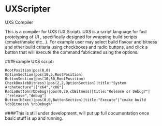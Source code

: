 # UXScripter
UXS Compiler

This is a compiler for UXS (UX Script).
UXS is a script language for fast prototyping of UI , specifically designed for wrapping build scripts (cmake/nmake etc...).
For example user may select build flavour and bitness and other build criteria using checkboxes and radio buttons, and click a button that will execute the command fabricated using the options.

###Example UXS script:

    RootPosition|pos(0,0)
    OptionSection|pos(10,5,RootPosition)
    ButtonSection|pos(10,50,RootPosition)
    CheckBox(cbBitness)|pos(2,2,OptionSection)|title:"System Archetecture"|["x64","x86"]
    RadioButton(rbDebug)|pos(0,20,cbBitness)|title:"Release or Debug?"|["release","debug"]
    Button(bExec)|pos(0,0,ButtonSection)|title:"Execute"|"cmake build %cbBitness% %rbDebug%"

####This is still under development, will put up full documentation once basic stuff is up and running.
